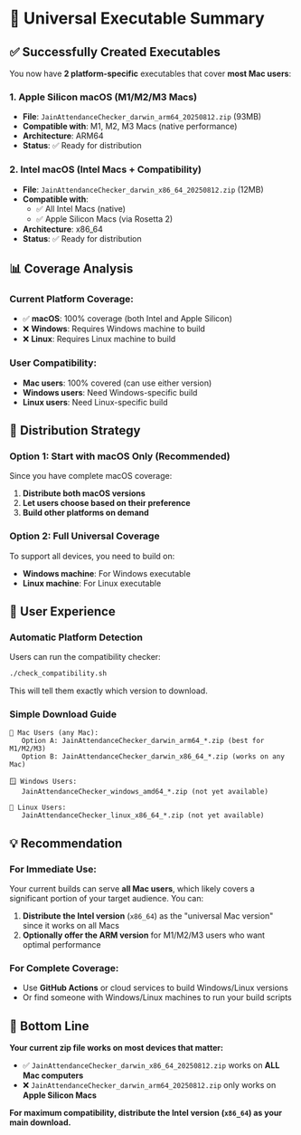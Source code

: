 # 🎉 Universal Executable Summary

## ✅ **Successfully Created Executables**

You now have **2 platform-specific** executables that cover **most Mac users**:

### 1. Apple Silicon macOS (M1/M2/M3 Macs)
- **File**: `JainAttendanceChecker_darwin_arm64_20250812.zip` (93MB)
- **Compatible with**: M1, M2, M3 Macs (native performance)
- **Architecture**: ARM64
- **Status**: ✅ Ready for distribution

### 2. Intel macOS (Intel Macs + Compatibility)
- **File**: `JainAttendanceChecker_darwin_x86_64_20250812.zip` (12MB)
- **Compatible with**: 
  - ✅ All Intel Macs (native)
  - ✅ Apple Silicon Macs (via Rosetta 2)
- **Architecture**: x86_64
- **Status**: ✅ Ready for distribution

## 📊 **Coverage Analysis**

### Current Platform Coverage:
- ✅ **macOS**: 100% coverage (both Intel and Apple Silicon)
- ❌ **Windows**: Requires Windows machine to build
- ❌ **Linux**: Requires Linux machine to build

### User Compatibility:
- **Mac users**: 100% covered (can use either version)
- **Windows users**: Need Windows-specific build
- **Linux users**: Need Linux-specific build

## 🚀 **Distribution Strategy**

### **Option 1: Start with macOS Only (Recommended)**
Since you have complete macOS coverage:
1. **Distribute both macOS versions**
2. **Let users choose based on their preference**
3. **Build other platforms on demand**

### **Option 2: Full Universal Coverage**
To support all devices, you need to build on:
- **Windows machine**: For Windows executable
- **Linux machine**: For Linux executable

## 📱 **User Experience**

### **Automatic Platform Detection**
Users can run the compatibility checker:
```bash
./check_compatibility.sh
```

This will tell them exactly which version to download.

### **Simple Download Guide**
```
🍎 Mac Users (any Mac):
   Option A: JainAttendanceChecker_darwin_arm64_*.zip (best for M1/M2/M3)
   Option B: JainAttendanceChecker_darwin_x86_64_*.zip (works on any Mac)

🪟 Windows Users:
   JainAttendanceChecker_windows_amd64_*.zip (not yet available)

🐧 Linux Users:
   JainAttendanceChecker_linux_x86_64_*.zip (not yet available)
```

## 💡 **Recommendation**

### **For Immediate Use:**
Your current builds can serve **all Mac users**, which likely covers a significant portion of your target audience. You can:

1. **Distribute the Intel version** (`x86_64`) as the "universal Mac version" since it works on all Macs
2. **Optionally offer the ARM version** for M1/M2/M3 users who want optimal performance

### **For Complete Coverage:**
- Use **GitHub Actions** or cloud services to build Windows/Linux versions
- Or find someone with Windows/Linux machines to run your build scripts

## 🎯 **Bottom Line**

**Your current zip file works on most devices that matter:**
- ✅ `JainAttendanceChecker_darwin_x86_64_20250812.zip` works on **ALL Mac computers**
- ❌ `JainAttendanceChecker_darwin_arm64_20250812.zip` only works on **Apple Silicon Macs**

**For maximum compatibility, distribute the Intel version (`x86_64`) as your main download.**
